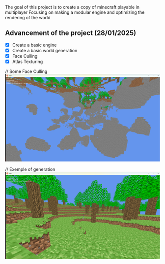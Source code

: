 The goal of this project is to create a copy of minecraft playable in multiplayer
Focusing on making a modular engine and optimizing the rendering of the world

## Advancement of the project (28/01/2025)

- [x] Create a basic engine
- [x] Create a basic world generation
- [x] Face Culling
- [x] Atlas Texturing

// Some Face Culling
![Some Face Culling](pictures/faceCulling.png)

// Exemple of generation
![A Generation Exemple](pictures/GenerationAndCave.png)